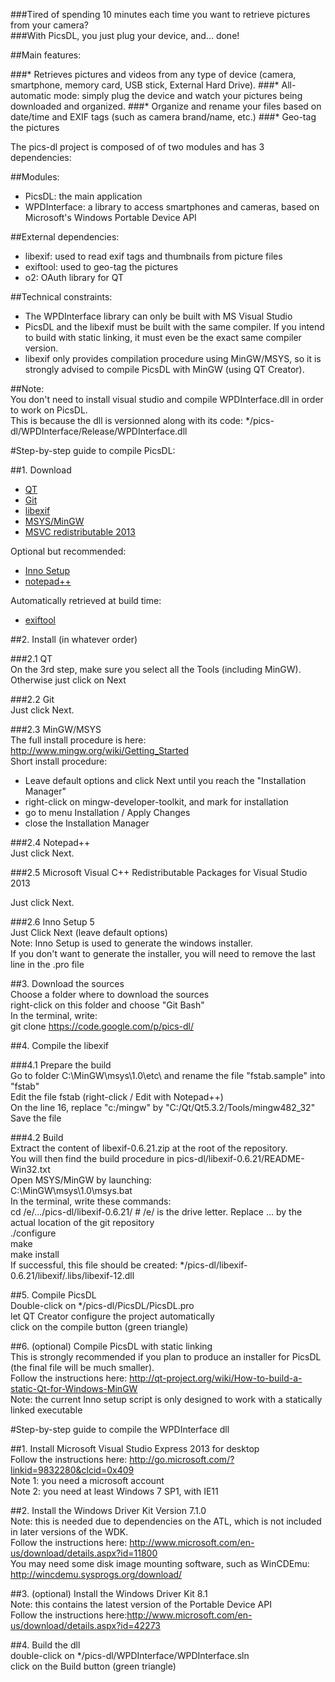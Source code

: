 ###Tired of spending 10 minutes each time you want to retrieve pictures from your camera?  
###With PicsDL, you just plug your device, and... done!  

##Main features:  

###* Retrieves pictures and videos from any type of device (camera, smartphone, memory card, USB stick, External Hard Drive).
###* All-automatic mode: simply plug the device and watch your pictures being downloaded and organized.
###* Organize and rename your files based on date/time and EXIF tags (such as camera brand/name, etc.)
###* Geo-tag the pictures
  
  
  
The pics-dl project is composed of of two modules and has 3 dependencies:

##Modules:  
* PicsDL: the main application  
* WPDInterface: a library to access smartphones and cameras, based on Microsoft's Windows Portable Device API
  
##External dependencies:  
* libexif: used to read exif tags and thumbnails from picture files
* exiftool: used to geo-tag the pictures
* o2: OAuth library for QT
  
##Technical constraints:  
* The WPDInterface library can only be built with MS Visual Studio
* PicsDL and the libexif must be built with the same compiler. If you intend to build with static linking, it must even be the exact same compiler version.
* libexif only provides compilation procedure using MinGW/MSYS, so it is strongly advised to compile PicsDL with MinGW (using QT Creator).
 

##Note:  
You don't need to install visual studio and compile WPDInterface.dll in order to work on PicsDL.  
This is because the dll is versionned along with its code: */pics-dl/WPDInterface/Release/WPDInterface.dll  


#Step-by-step guide to compile PicsDL:

##1. Download
* [QT](http://download.qt-project.org/official_releases/qt/5.3/5.3.2/qt-opensource-windows-x86-mingw482_opengl-5.3.2.exe)
* [Git](http://git-scm.com/download/win)
* [libexif](http://sourceforge.net/projects/libexif/files/libexif/0.6.21/libexif-0.6.21.zip/download)
* [MSYS/MinGW](https://sourceforge.net/projects/mingw/files/latest/download)
* [MSVC redistributable 2013](http://www.microsoft.com/en-us/download/confirmation.aspx?id=40784)

Optional but recommended:  
* [Inno Setup](http://www.jrsoftware.org/download.php/is.exe)
* [notepad++](http://download.tuxfamily.org/notepadplus/6.6.9/npp.6.6.9.Installer.exe)

Automatically retrieved at build time:
* [exiftool](http://www.sno.phy.queensu.ca/~phil/exiftool/exiftool-9.77.zip)

##2. Install (in whatever order)  

###2.1 QT  
On the 3rd step, make sure you select all the Tools (including MinGW).  
Otherwise just click on Next  

###2.2 Git  
Just click Next.  

###2.3 MinGW/MSYS  
The full install procedure is here: http://www.mingw.org/wiki/Getting_Started  
Short install procedure:  
- Leave default options and click Next until you reach the "Installation Manager"  
- right-click on mingw-developer-toolkit, and mark for installation  
- go to menu Installation / Apply Changes  
- close the Installation Manager  

###2.4 Notepad++    
Just click Next.  

###2.5 Microsoft Visual C++ Redistributable Packages for Visual Studio 2013  

Just click Next.  

###2.6 Inno Setup 5  
Just Click Next (leave default options)  
Note: Inno Setup is used to generate the windows installer.   
If you don't want to generate the installer, you will need to remove the last line in the .pro file  

##3. Download the sources  
Choose a folder where to download the sources  
right-click on this folder and choose "Git Bash"  
In the terminal, write:  
    git clone https://code.google.com/p/pics-dl/  

##4. Compile the libexif  

###4.1 Prepare the build  
Go to folder C:\MinGW\msys\1.0\etc\ and rename the file "fstab.sample" into "fstab"  
Edit the file fstab (right-click / Edit with Notepad++)  
On the line 16, replace "c:/mingw" by "C:/Qt/Qt5.3.2/Tools/mingw482_32"  
Save the file  

###4.2 Build  
Extract the content of libexif-0.6.21.zip at the root of the repository.  
You will then find the build procedure in pics-dl/libexif-0.6.21/README-Win32.txt  
Open MSYS/MinGW by launching:  
    C:\MinGW\msys\1.0\msys.bat  
In the terminal, write these commands:  
    cd /e/.../pics-dl/libexif-0.6.21/        # /e/ is the drive letter. Replace ... by the actual location of the git repository  
    ./configure  
    make  
    make install  
If successful, this file should be created: */pics-dl/libexif-0.6.21/libexif/.libs/libexif-12.dll  

##5. Compile PicsDL  
Double-click on */pics-dl/PicsDL/PicsDL.pro  
let QT Creator configure the project automatically  
click on the compile button (green triangle)  

##6. (optional) Compile PicsDL with static linking  
This is strongly recommended if you plan to produce an installer for PicsDL (the final file will be much smaller).  
Follow the instructions here: http://qt-project.org/wiki/How-to-build-a-static-Qt-for-Windows-MinGW  
Note: the current Inno setup script is only designed to work with a statically linked executable  


#Step-by-step guide to compile the WPDInterface dll   

##1. Install Microsoft Visual Studio Express 2013 for desktop  
Follow the instructions here: http://go.microsoft.com/?linkid=9832280&clcid=0x409  
Note 1: you need a microsoft account  
Note 2: you need at least Windows 7 SP1, with IE11  

##2. Install the Windows Driver Kit Version 7.1.0  
Note: this is needed due to dependencies on the ATL, which is not included in later versions of the WDK.  
Follow the instructions here: http://www.microsoft.com/en-us/download/details.aspx?id=11800  
You may need some disk image mounting software, such as WinCDEmu: http://wincdemu.sysprogs.org/download/  

##3. (optional) Install the Windows Driver Kit 8.1  
Note: this contains the latest version of the Portable Device API  
Follow the instructions here:http://www.microsoft.com/en-us/download/details.aspx?id=42273  

##4. Build the dll   
double-click on */pics-dl/WPDInterface/WPDInterface.sln  
click on the Build button (green triangle)  


 